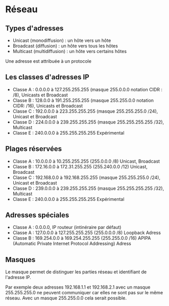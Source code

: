 # Réseau

## Types d'adresses

- Unicast (monodiffusion) : un hôte vers un hôte
- Broadcast (diffusion) : un hôte vers tous les hôtes
- Multicast (multidiffusion) : un hôte vers certains hôtes

Une adresse est attribuée à un protocole

## Les classes d'adresses IP

- Classe A : 0.0.0.0 à 127.255.255.255 (masque 255.0.0.0 notation CIDR : /8), Unicasts et Broadcast
- Classe B : 128.0.0 à 191.255.255.255 (masque 255.255.0.0 notation CIDR: /16), Unicasts et Broadcast
- Classe C : 192.0.0.0 à 223.255.255.255 (masque 255.255.255.0 /24), Unicast et Broadcast
- Classe D : 224.0.0.0 à 239.255.255.255 (masque 255.255.255.255 /32), Multicast
- Classe E : 240.0.0.0 à 255.255.255.255 Expérimental

## Plages réservées

- Classe A : 10.0.0.0 à 10.255.255.255 (255.0.0.0 /8) Unicast, Broadcast
- Classe B : 172.16.0.0 à 172.31.255.255 (255.240.0.0 /12) Unicast, Broadcast
- Classe C : 192.168.0.0 à 192.168.255.255 (masque 255.255.255.0 /24), Unicast et Broadcast
- Classe D : 239.0.0.0 à 239.255.255.255 (masque 255.255.255.255 /32), Multicast
- Classe E : 240.0.0.0 à 255.255.255.255 Expérimental

## Adresses spéciales

- Classe A : 0.0.0.0, IP routeur (intinéraire par défaut)
- Classe A : 127.0.0.0 à 127.255.255.255 (255.0.0.0 /8) Loopback Adress
- Classe B : 169.254.0.0 à 169.254.255.255 (255.255.0.0 /16) APIPA (Automatic Private Internet Protocol Addressing) Adress


## Masques

Le masque permet de distinguer les parties réseau et identifiant de l'adresse IP.

Par exemple deux adresses 192.168.1.1 et 192.168.2.1 avec un masque 255.255.255.0 ne peuvent communiquer car elles ne sont pas sur le même réseau. Avec un masque 255.255.0.0 cela serait possible.